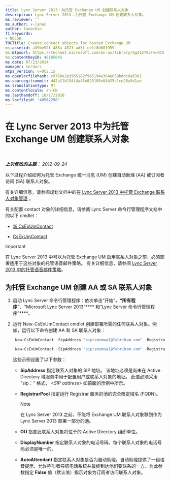 ```yaml
---
title: Lync Server 2013：为托管 Exchange UM 创建联系人对象
description: Lync Server 2013：为托管 Exchange UM 创建联系人对象。
ms.reviewer: ''
ms.author: v-lanac
author: lanachin
f1.keywords:
- NOCSH
TOCTitle: Create contact objects for hosted Exchange UM
ms:assetid: a39be52f-488a-4523-ad5f-ce1f0d681959
ms:mtpsurl: https://technet.microsoft.com/en-us/library/Gg412765(v=OCS.15)
ms:contentKeyID: 48185045
ms.date: 07/23/2014
manager: serdars
mtps_version: v=OCS.15
ms.openlocfilehash: c9760e2a39b5182f9b5194e364e059bddc6a63d2
ms.sourcegitcommit: d42a21b194f4a45e828188e04b25c1ce28a5d1ae
ms.translationtype: MT
ms.contentlocale: zh-CN
ms.lasthandoff: 10/17/2020
ms.locfileid: "48562298"
---
```

# <a name="create-contact-objects-for-hosted-exchange-um-in-lync-server-2013"></a>在 Lync Server 2013 中为托管 Exchange UM 创建联系人对象

<div data-xmlns="http://www.w3.org/1999/xhtml">

<div class="topic" data-xmlns="http://www.w3.org/1999/xhtml" data-msxsl="urn:schemas-microsoft-com:xslt" data-cs="https://msdn.microsoft.com/">

<div data-asp="https://msdn2.microsoft.com/asp">



</div>

<div id="mainSection">

<div id="mainBody">

<span> </span>

_**上次修改的主题：** 2012-09-24_

以下过程介绍如何为托管 Exchange 统一消息 (UM) 创建自动助理 (AA) 或订阅者访问 (SA) 联系人对象。

有关详细信息，请参阅规划文档中的在 [Lync Server 2013 中托管 Exchange 联系人对象管理](lync-server-2013-hosted-exchange-contact-object-management.md) 。

有关配置 contact 对象的详细信息，请参阅 Lync Server 命令行管理程序文档中的以下 cmdlet：

  - [新 CsExUmContact](https://docs.microsoft.com/powershell/module/skype/New-CsExUmContact)

  - [CsExUmContact](https://docs.microsoft.com/powershell/module/skype/Set-CsExUmContact)

<div class=" ">


> [!IMPORTANT]  
> 在 Lync Server 2013 中可以为托管 Exchange UM 启用联系人对象之前，必须部署适用于这些对象的托管语音邮件策略。 有关详细信息，请参阅 <A href="lync-server-2013-hosted-voice-mail-policies.md">Lync Server 2013 中的托管语音邮件策略</A>。



</div>

<div>

## <a name="to-create-aa-or-sa-contact-objects-for-hosted-exchange-um"></a>为托管 Exchange UM 创建 AA 或 SA 联系人对象

1.  启动 Lync Server 命令行管理程序：依次单击“开始”****、“所有程序”****、“Microsoft Lync Server 2013”**** 和“Lync Server 命令行管理程序”****。

2.  运行 New-CsExUmContact cmdlet 创建部署所需的任何联系人对象。例如，运行以下命令创建 AA 和 SA 联系人对象：
    
       ```powershell
        New-CsExUmContact -SipAddress "sip:exumaa1@fabrikam.com" -RegistrarPool "RedmondPool.litwareinc.com" -OU "HostedExUM Integration" -DisplayNumber "+14255550101" -AutoAttendant $True
       ```
    
       ```powershell
        New-CsExUmContact -SipAddress "sip:exumsa1@fabrikam.com" -RegistrarPool "RedmondPool.litwareinc.com" -OU "HostedExUM Integration" -DisplayNumber "+14255550101"
       ```
    
    这些示例设置了以下参数：
    
      - **SipAddress** 指定联系人对象的 SIP 地址。 该地址必须是尚未在 Active Directory 域服务中用于配置用户或联系人对象的地址。 此值必须采用 "sip：" 格式， \<*SIP address*\> 如前面的示例中所示。
    
      - **RegistrarPool** 指定运行 Registrar 服务的池的完全限定域名 (FQDN)。
        
        <div class=" ">
        

        > [!NOTE]  
        > 在 Lync Server 2013 之前，不能将 Exchange UM 联系人对象移到作为 Lync Server 2013 部署一部分的池。

        
        </div>
    
      - **OU** 指定此联系人对象将位于的 Active Directory 组织单位。
    
      - **DisplayNumber** 指定联系人对象的电话号码。每个联系人对象的电话号码必须是唯一的。
    
      - **AutoAttendant** 指定联系人对象是否为自动助理。自动助理提供了一组语音提示，允许呼叫者导航电话系统并最终到达他们要联系的一方。为此参数指定 **False** 值（默认值）指示对象为订阅者访问联系人对象。

</div>

</div>

<span> </span>

</div>

</div>

</div>

